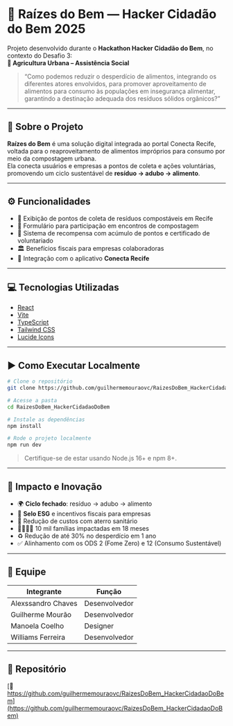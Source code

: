 
# 🌱 Raízes do Bem — Hacker Cidadão do Bem 2025

Projeto desenvolvido durante o **Hackathon Hacker Cidadão do Bem**, no contexto do Desafio 3:  
**🍏 Agricultura Urbana – Assistência Social**  
> “Como podemos reduzir o desperdício de alimentos, integrando os diferentes atores envolvidos, para promover aproveitamento de alimentos para consumo às populações em insegurança alimentar, garantindo a destinação adequada dos resíduos sólidos orgânicos?”

---

## 🧩 Sobre o Projeto

**Raízes do Bem** é uma solução digital integrada ao portal Conecta Recife, voltada para o reaproveitamento de alimentos impróprios para consumo por meio da compostagem urbana.  
Ela conecta usuários e empresas a pontos de coleta e ações voluntárias, promovendo um ciclo sustentável de **resíduo → adubo → alimento**.

---

## ⚙️ Funcionalidades

- 📍 Exibição de pontos de coleta de resíduos compostáveis em Recife  
- 🧾 Formulário para participação em encontros de compostagem  
- 🏅 Sistema de recompensa com acúmulo de pontos e certificado de voluntariado  
- 🏛 Benefícios fiscais para empresas colaboradoras  
- 🌱 Integração com o aplicativo **Conecta Recife**

---

## 💻 Tecnologias Utilizadas

- [React](https://reactjs.org/)
- [Vite](https://vitejs.dev/)
- [TypeScript](https://www.typescriptlang.org/)
- [Tailwind CSS](https://tailwindcss.com/)
- [Lucide Icons](https://lucide.dev/)

---

## ▶️ Como Executar Localmente

```bash
# Clone o repositório
git clone https://github.com/guilhermemouraovc/RaizesDoBem_HackerCidadaoDoBem

# Acesse a pasta
cd RaizesDoBem_HackerCidadaoDoBem

# Instale as dependências
npm install

# Rode o projeto localmente
npm run dev
```

> Certifique-se de estar usando Node.js 16+ e npm 8+.

---

## 🧠 Impacto e Inovação

- 🌍 **Ciclo fechado**: resíduo → adubo → alimento  
- 💚 **Selo ESG** e incentivos fiscais para empresas  
- 💸 Redução de custos com aterro sanitário  
- 👨‍👩‍👧‍👦 10 mil famílias impactadas em 18 meses  
- ♻️ Redução de até 30% no desperdício em 1 ano  
- ✅ Alinhamento com os ODS 2 (Fome Zero) e 12 (Consumo Sustentável)

---

## 👥 Equipe

| Integrante            | Função         |
|-----------------------|----------------|
| Alexssandro Chaves    | Desenvolvedor  |
| Guilherme Mourão      | Desenvolvedor  |
| Manoela Coelho        | Designer       |
| Williams Ferreira     | Desenvolvedor  |

---

## 📎 Repositório

[🔗 https://github.com/guilhermemouraovc/RaizesDoBem_HackerCidadaoDoBem](https://github.com/guilhermemouraovc/RaizesDoBem_HackerCidadaoDoBem)
